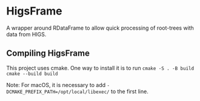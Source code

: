 # HigsFrame

A wrapper around RDataFrame to allow quick processing of root-trees with data from HIGS.

## Compiling HigsFrame

This project uses cmake.
One way to install it is to run
`
cmake -S . -B build
cmake --build build
`

Note: For macOS, it is necessary to add `-DCMAKE_PREFIX_PATH=/opt/local/libexec/` to the first line.

